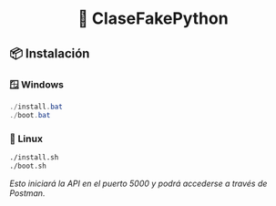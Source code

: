 <h1 align="center">🐍 ClaseFakePython</h1>

## 📦 Instalación
### 🪟 Windows
```powershell
./install.bat
./boot.bat
```
### 🐧 Linux
```bash
./install.sh
./boot.sh
```
*Esto iniciará la API en el puerto 5000 y podrá accederse a través de Postman.*
